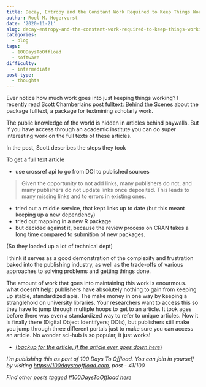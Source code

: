 ```yaml
---
title: Decay, Entropy and the Constant Work Required to Keep Things Working
author: Roel M. Hogervorst
date: '2020-11-21'
slug: decay-entropy-and-the-constant-work-required-to-keep-things-working
categories:
  - blog
tags:
  - 100DaysToOffload
  - software
difficulty:
  - intermediate
post-type:
  - thoughts
---
```



Ever notice how much work goes into just keeping things working? 
I recently read Scott Chamberlains post [fulltext: Behind the Scenes](https://ropensci.org/technotes/2020/11/17/fulltext-story/)  about
the package fulltext, a package for textmining scholarly work. 

The public knowledge of the world is hidden in articles behind paywalls. But if you have access through an academic institute you can 
do super interesting work on the full texts of these articles.

In the post, Scott describes the steps they took

To get a full text article

* use crossref api to go from DOI to published sources

> Given the opportunity to not add links, many publishers do not, and many publishers do not update links once deposited. This leads to many missing links and to errors in existing ones.

* tried out a middle service, that kept links up to date (but this meant keeping up a new dependency)
* tried out mapping in a new R package
* but decided against it, because the review process on CRAN takes a long time compared to submition of new packages.

(So they loaded up a lot of technical dept)

I think it serves as a good demonstration of the complexity and frustration baked into the publishing industry, as well as the trade-offs of various approaches to solving problems and getting things done.

The amount of work that goes into maintaining this work is enourmous. 
what doesn't help: publishers have absolutely nothing to gain from keeping up 
stable, standardized apis. The make money in one way by keeping a stranglehold
on university libraries. Your researchers want to access this so they have to
jump through multiple hoops to get to an article. It took ages before there was
even a standardized way to refer to unique articles. Now it is finally there
(Digital Object Identifyers; DOIs), but publishers still make you jump through three different portals just
to make sure you can access an article. No wonder sci-hub is so popular, it 
just works!



* [(_backup for the article, if the article ever goes down here_)](https://web.archive.org/web/20201117153951/https://ropensci.org/technotes/2020/11/17/fulltext-story/)

*I’m publishing this as part of 100 Days To Offload. You can join in yourself by visiting https://100daystooffload.com, post - 41/100*

*Find other posts tagged  [#100DaysToOffload here](https://notes.rmhogervorst.nl/tags/100DaysToOffload/)*
